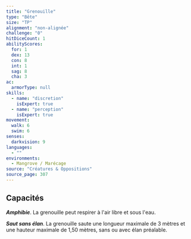 ```yaml
---
title: "Grenouille"
type: "Bête"
size: "TP"
alignment: "non-alignée"
challenge: "0"
hitDiceCount: 1
abilityScores:
  for: 1
  dex: 13
  con: 8
  int: 1
  sag: 8
  cha: 3
ac: 
  armorType: null
skills: 
  - name: "discretion"
    isExpert: true
  - name: "perception"
    isExpert: true
movement: 
  walk: 6
  swim: 6
senses: 
  darkvision: 9
languages: 
  - ""
environments:
  - Mangrove / Marécage
source: "Créatures & Oppositions"
source_page: 307
---
```

## Capacités
_**Amphibie**_. La grenouille peut respirer à l'air libre et sous l'eau.

_**Saut sans élan**_. La grenouille saute une longueur maximale de 3 mètres et une hauteur maximale de 1,50 mètres, sans ou avec élan préalable.
